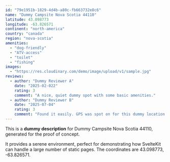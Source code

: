 ```yaml
---
id: "79e1951b-1829-4d4b-a80c-fb663732e8c6"
name: "Dummy Campsite Nova Scotia 44110"
latitude: 43.098773
longitude: -63.826571
continent: "north-america"
country: "canada"
region: "nova-scotia"
amenities:
  - "dog-friendly"
  - "ATV-access"
  - "toilet"
  - "fishing"
images:
  - "https://res.cloudinary.com/demo/image/upload/v1/sample.jpg"
reviews:
  - author: "Dummy Reviewer A"
    date: "2025-02-022"
    rating: 3
    comment: "A nice, quiet dummy spot with some basic amenities."
  - author: "Dummy Reviewer B"
    date: "2025-07-04"
    rating: 3
    comment: "Found it easily. GPS was spot on for this dummy location."
---
```


This is a **dummy description** for Dummy Campsite Nova Scotia 44110, generated for the proof of concept.

It provides a serene environment, perfect for demonstrating how SvelteKit can handle a large number of static pages. The coordinates are 43.098773, -63.826571.
